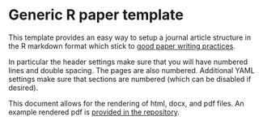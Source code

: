 # Generic R paper template

This template provides an easy way to setup a journal article structure in the R markdown format which stick to [good paper writing practices](https://khufkens.github.io/paper_writing_checklist/).

In particular the header settings make sure that you will have numbered lines and double spacing. The pages are also numbered. Additional YAML settings make sure that sections are numbered (which can be disabled if desired).

This document allows for the rendering of html, docx, and pdf files. An example rendered pdf is [provided in the repository]().
